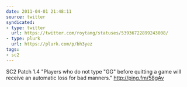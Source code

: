 ```yaml
---
date: 2011-04-01 21:48:11
source: twitter
syndicated:
- type: twitter
  url: https://twitter.com/roytang/statuses/53936722899243008/
- type: plurk
  url: https://plurk.com/p/bh3yez
tags:
- sc2
---
```


SC2 Patch 1.4 "Players who do not type "GG" before quitting a game will receive an automatic loss for bad manners." http://ping.fm/58gAv